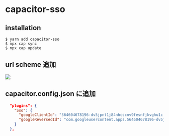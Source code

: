# capacitor-sso

## installation

```
$ yarn add capacitor-sso
$ npx cap sync
$ npx cap update
```

## url scheme 追加

![](https://user-images.githubusercontent.com/13277036/78865342-65c07f80-7a78-11ea-88c9-631396e12a03.png)

## capacitor.config.json に追加

```json
  "plugins": {
    "Sso": {
      "googleClientId": "564604678196-dv5jpnt1j84nhcscnv9fesnfjkvghu1c.apps.googleusercontent.com",
      "googleReversedId": "com.googleusercontent.apps.564604678196-dv5jpnt1j84nhcscnv9fesnfjkvghu1c"
    }
  },
```
